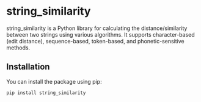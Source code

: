 # string_similarity

string_similarity is a Python library for calculating the distance/similarity between two strings using various algorithms. It supports character-based (edit distance), sequence-based, token-based, and phonetic-sensitive methods.

## Installation

You can install the package using pip:

```bash
pip install string_similarity
